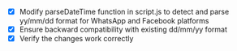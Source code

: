 - [x] Modify parseDateTime function in script.js to detect and parse yy/mm/dd format for WhatsApp and Facebook platforms
- [x] Ensure backward compatibility with existing dd/mm/yy format
- [x] Verify the changes work correctly
